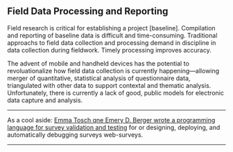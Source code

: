 
## Field Data Processing and Reporting

Field research is critical for establishing a project [baseline]. Compilation and reporting of baseline data is difficult and time-consuming.  Traditional approachs to field data collection and processing demand in discipline in data collection during fieldwork. Timely processing improves accuracy.

The advent of mobile and handheld devices has the potential to revoluationalize how field data collection is currently happening&mdash;allowing merger of quantitative, statistical analysis of questionnaire data, triangulated with other data to support contextal and thematic analysis. Unfortunately, there is currently a lack of good, public models for electronic data capture and analysis.

---

As a cool aside: [Emma Tosch qne Emery D. Berger wrote a programming language for survey validation and testing](https://github.com/SurveyMan/SurveyMan) for or designing, deploying, and automatically debugging surveys web-surveys.

---
